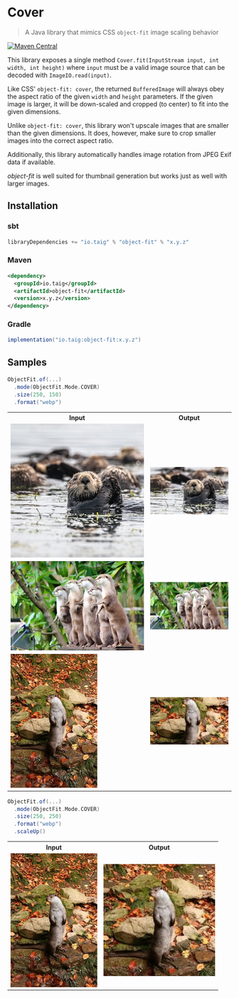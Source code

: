 # Cover

> A Java library that mimics CSS `object-fit` image scaling behavior

[![Maven Central](https://img.shields.io/maven-central/v/io.taig/object-fit)](https://search.maven.org/artifact/io.taig/object-fit)

This library exposes a single method `Cover.fit(InputStream input, int width, int height)` where `input` must be a valid image source that can be decoded with `ImageIO.read(input)`.

Like CSS' `object-fit: cover`, the returned `BufferedImage` will always obey the aspect ratio of the given `width` and `height` parameters. If the given image is larger, it will be down-scaled and cropped (to center) to fit into the given dimensions.

Unlike `object-fit: cover`, this library won't upscale images that are smaller than the given dimensions. It does, however, make sure to crop smaller images into the correct aspect ratio.

Additionally, this library automatically handles image rotation from JPEG Exif data if available.

_object-fit_ is well suited for thumbnail generation but works just as well with larger images.

## Installation

### sbt

```sbt
libraryDependencies += "io.taig" % "object-fit" % "x.y.z"
```

### Maven

```xml
<dependency>
  <groupId>io.taig</groupId>
  <artifactId>object-fit</artifactId>
  <version>x.y.z</version>
</dependency>
```

### Gradle

```groovy
implementation("io.taig:object-fit:x.y.z")
```

## Samples

```scala
ObjectFit.of(...)
  .mode(ObjectFit.Mode.COVER)
  .size(250, 150)
  .format("webp")
```

<table>
  <tr>
    <th>Input</th>
    <th>Output</th>
  </tr>
  <tr>
    <td><img src="/modules/samples/src/main/resources/otter.1.jpg" /></td>
    <td><img src="/modules/samples/src/main/resources/otter.1.1.result.webp" /></td>
  </tr>
  <tr>
    <td><img src="/modules/samples/src/main/resources/otter.2.jpg" /></td>
    <td><img src="/modules/samples/src/main/resources/otter.1.2.result.webp" /></td>
  </tr>
  <tr>
    <td><img src="/modules/samples/src/main/resources/otter.3.jpg" /></td>
    <td><img src="/modules/samples/src/main/resources/otter.1.3.result.webp" /></td>
  </tr>
</table>

```scala
ObjectFit.of(...)
  .mode(ObjectFit.Mode.COVER)
  .size(250, 250)
  .format("webp")
  .scaleUp()
  ```

<table>
  <tr>
    <th>Input</th>
    <th>Output</th>
  </tr>
  <tr>
    <td><img src="/modules/samples/src/main/resources/otter.3.jpg" /></td>
    <td><img src="/modules/samples/src/main/resources/otter.2.1.result.webp" /></td>
  </tr>
</table>